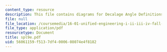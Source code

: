 ```yaml
---
content_type: resource
description: This file contains diagrams for Decalage Angle Definitions.
file: null
file_location: /coursemedia/16-01-unified-engineering-i-ii-iii-iv-fall-2005-spring-2006/56061159f5137df4000608074e4f8182_spl9e.pdf
file_type: application/pdf
resourcetype: Document
title: spl9e.pdf
uid: 56061159-f513-7df4-0006-08074e4f8182
---
```

